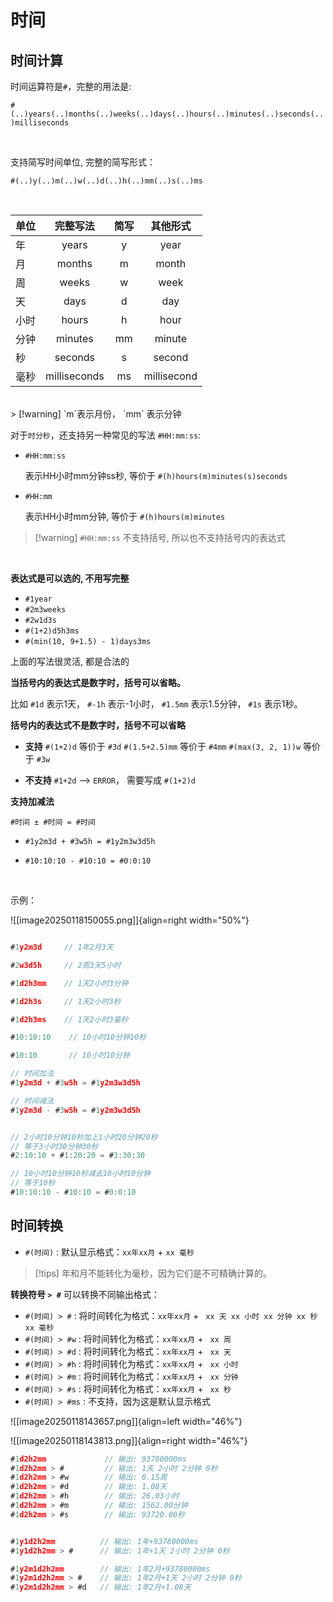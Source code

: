 # 时间

## 时间计算

时间运算符是`#`，完整的用法是:

`#(..)years(..)months(..)weeks(..)days(..)hours(..)minutes(..)seconds(..)milliseconds`

<br/>

支持简写时间单位, 完整的简写形式：

`#(..)y(..)m(..)w(..)d(..)h(..)mm(..)s(..)ms`

<br/>



| 单位  |     完整写法     | 简写  |    其他形式     |
| --- | :----------: | :-: | :---------: |
| 年   |    years     |  y  |    year     |
| 月   |    months    |  m  |    month    |
| 周   |    weeks     |  w  |    week     |
| 天   |     days     |  d  |     day     |
| 小时  |    hours     |  h  |    hour     |
| 分钟  |   minutes    | mm  |   minute    |
| 秒   |   seconds    |  s  |   second    |
| 毫秒  | milliseconds | ms  | millisecond |


<br/>
> [!warning]  `m`表示月份， `mm` 表示分钟

<br/>

对于`时分秒`，还支持另一种常见的写法 `#HH:mm:ss`:

- `#HH:mm:ss` 

	表示HH小时mm分钟ss秒, 等价于 `#(h)hours(m)minutes(s)seconds`

- `#HH:mm` 

	表示HH小时mm分钟, 等价于 `#(h)hours(m)minutes`   



> [!warning]  `#HH:mm:ss` 不支持括号, 所以也不支持括号内的表达式

<br/>

**表达式是可以选的, 不用写完整**

- `#1year`  
- `#2m3weeks`  
- `#2w1d3s`   
- `#(1+2)d5h3ms`
- `#(min(10, 9+1.5) - 1)days3ms`

上面的写法很灵活, 都是合法的

**当括号内的表达式是数字时，括号可以省略。**

比如 `#1d` 表示1天， `#-1h` 表示-1小时， `#1.5mm` 表示1.5分钟， `#1s` 表示1秒。


**括号内的表达式不是数字时，括号不可以省略**

- **支持**
	`#(1+2)d`  等价于 `#3d`
	`#(1.5+2.5)mm` 等价于 `#4mm`
	`#(max(3, 2, 1))w` 等价于 `#3w`

- **不支持**
	`#1+2d`  -->  `ERROR`， 需要写成 `#(1+2)d`


**支持加减法**

`#时间 ± #时间 = #时间`

 - `#1y2m3d + #3w5h = #1y2m3w3d5h`

 - `#10:10:10 - #10:10 = #0:0:10 `


<br/>

示例：

![[image20250118150055.png]]{align=right width="50%"}


```js

#1y2m3d     // 1年2月3天

#2w3d5h     // 2周3天5小时

#1d2h3mm    // 1天2小时3分钟

#1d2h3s     // 1天2小时3秒

#1d2h3ms    // 1天2小时3毫秒

#10:10:10    // 10小时10分钟10秒

#10:10       // 10小时10分钟

// 时间加法
#1y2m3d + #3w5h = #1y2m3w3d5h

// 时间减法
#1y2m3d - #3w5h = #1y2m3w3d5h


// 2小时10分钟10秒加上1小时20分钟20秒
// 等于3小时30分钟30秒
#2:10:10 + #1:20:20 = #3:30:30  

// 10小时10分钟10秒减去10小时10分钟
// 等于10秒
#10:10:10 - #10:10 = #0:0:10  

```

## 时间转换

- `#(时间)` : 默认显示格式：`xx年xx月` + `xx 毫秒`


> [!tips] 年和月不能转化为毫秒，因为它们是不可精确计算的。


**转换符号 `> #`**  可以转换不同输出格式：

- `#(时间) > #` : 将时间转化为格式：`xx年xx月` + ` xx 天 xx 小时 xx 分钟 xx 秒 xx 毫秒`
- `#(时间) > #w` : 将时间转化为格式：`xx年xx月` + ` xx 周`
- `#(时间) > #d` : 将时间转化为格式：`xx年xx月` + ` xx 天`
- `#(时间) > #h` : 将时间转化为格式：`xx年xx月` + ` xx 小时`
- `#(时间) > #m` : 将时间转化为格式：`xx年xx月` + ` xx 分钟`
- `#(时间) > #s` : 将时间转化为格式：`xx年xx月` + ` xx 秒`
- `#(时间) > #ms` : 不支持，因为这是默认显示格式



![[image20250118143657.png]]{align=left width="46%"}


![[image20250118143813.png]]{align=right width="46%"}


``` js
#1d2h2mm             // 输出: 93780000ms
#1d2h2mm > #         // 输出: 1天 2小时 2分钟 0秒
#1d2h2mm > #w        // 输出: 0.15周
#1d2h2mm > #d        // 输出: 1.08天
#1d2h2mm > #h        // 输出: 26.03小时
#1d2h2mm > #m        // 输出: 1562.00分钟
#1d2h2mm > #s        // 输出: 93720.00秒


#1y1d2h2mm          // 输出: 1年+93780000ms
#1y1d2h2mm > #      // 输出: 1年+1天 2小时 2分钟 0秒

#1y2m1d2h2mm        // 输出: 1年2月+93780000ms
#1y2m1d2h2mm > #    // 输出: 1年2月+1天 2小时 2分钟 0秒
#1y2m1d2h2mm > #d   // 输出: 1年2月+1.08天
```
